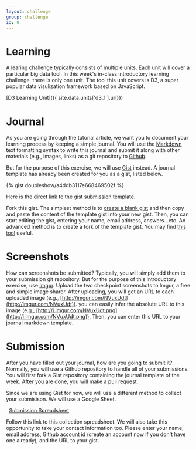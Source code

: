 ```yaml
---
layout: challenge
group: challenge
id: 0
---
```


# Learning 

A learing challenge typically consists of multiple units. Each unit will cover a particular big data tool. In this week's in-class introductory learning challenge, there is only one unit. The tool this unit covers is D3, a super popular data visulization framework based on JavaScript. 

[D3 Learning Unit]({{ site.data.units['d3_1'].url}})

# Journal

As you are going through the tutorial article, we want you to document your learning process by keeping a simple journal. You will use the [Markdown](http://en.wikipedia.org/wiki/Markdown) text formatting syntax to write this journal and submit it along with other materials (e.g., images, links) as a git repository to [Github](http://www.github.com).

But for the purpose of this exercise, we will use [Gist](https://gist.github.com/) instead. A journal template has already been created for you as a gist, listed below.

{% gist doubleshow/a4ddb3117e668469502f %}

Here is the [direct link to the gist submission template](https://gist.github.com/doubleshow/a4ddb3117e668469502f).

Fork this gist. The simplest method is to [create a blank gist](https://help.github.com/articles/creating-gists) and then copy and paste the content of the template gist into your new gist. Then, you can start editing the gist, entering your name, email address, answers...etc. An advanced method is to create a fork of the template gist. You may find [this tool](https://gist.github.com/johan/1306266) useful.

# Screenshots

How can screenshots be submitted? Typically, you will simply add them to your submission git repository. But for the purpose of this introductory exercise, use [Imgur](http://imgur.com/). Upload the two checkpoint screenshots to Imgur, a free and simple image sharer. After uploading, you will get an URL to each uploaded image (e.g., [http://imgur.com/NVuxUdt](http://imgur.com/NVuxUdt)). you can easily infer the absolute URL to this image (e.g., [http://i.imgur.com/NVuxUdt.png](http://i.imgur.com/NVuxUdt.png)). Then, you can enter this URL to your journal markdown template.

# Submission

After you have filled out your journal, how are you going to submit it? Normally, you will use a Github repository to handle all of your submissions. You will first fork a Gist repository containing the journal template of the week. After you are done, you will make a pull request. 

Since we are using Gist for now, we will use a different method to collect your submisison. 
We will use a Google Sheet. 

<span class="moonicons-box1">
		<span aria-hidden="true" class="icomoon-grid-6"></span>
		&nbsp;
<a href="https://docs.google.com/spreadsheets/d/1sA9pBLknhCXSfb4VcLou0xI1kVXLx120KeN4kbxtZlY/edit#gid=1573071220"> Submission Spreadsheet</a>
</span>

Follow this link to this collection spreadsheet. We will also take this opportunity to take your contact information too. Please enter your name, email address, Github account id (create an account now if you don't have one already), and the URL to your gist.
